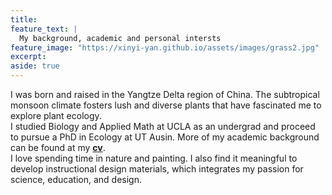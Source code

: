```yaml
---
title: 
feature_text: |
  My background, academic and personal intersts
feature_image: "https://xinyi-yan.github.io/assets/images/grass2.jpg"
excerpt: 
aside: true
---
```

I was born and raised in the Yangtze Delta region of China. The subtropical monsoon climate fosters lush and diverse plants that have fascinated me to explore plant ecology. <br>
I studied Biology and Applied Math at UCLA as an undergrad and proceed to pursue a PhD in Ecology at UT Ausin. More of my academic background can be found at my **[cv](assets/Xinyi_Yan_cv-Aug20.pdf)**. <br>
I love spending time in nature and painting. I also find it meaningful to develop instructional design materials, which integrates my passion for science, education, and design.
